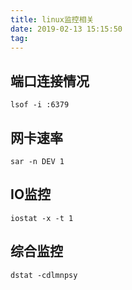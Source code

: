 ```yaml
---
title: linux监控相关
date: 2019-02-13 15:15:50
tag:
---
```


## 端口连接情况

    lsof -i :6379

## 网卡速率

    sar -n DEV 1

## IO监控

    iostat -x -t 1

## 综合监控

    dstat -cdlmnpsy
